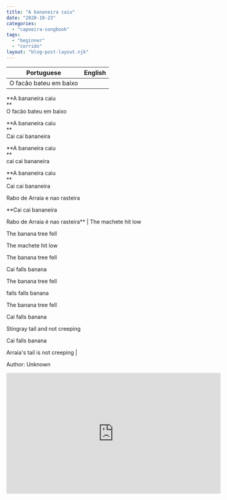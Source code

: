 ```yaml
---
title: "A bananeira caiu"
date: "2020-10-23"
categories: 
  - "capoeira-songbook"
tags: 
  - "beginner"
  - "corrido"
layout: "blog-post-layout.njk"
---
```


| Portuguese | English |
| --- | --- |
| O facão bateu em baixo  
  
**A bananeira caiu  
**  
O facão bateu em baixo  
  
**A bananeira caiu  
**  
Cai cai bananeira  
  
**A bananeira caiu  
**  
cai cai bananeira  
  
**A bananeira caiu  
**  
Cai cai bananeira  
  
Rabo de Arraia e nao rasteira  
  
**Cai cai bananeira  
  
Rabo de Arraia é nao rasteira** | The machete hit low  
  
The banana tree fell  
  
The machete hit low  
  
The banana tree fell  
  
Cai falls banana  
  
The banana tree fell  
  
falls falls banana  
  
The banana tree fell  
  
Cai falls banana  
  
Stingray tail and not creeping  
  
Cai falls banana  
  
Arraia's tail is not creeping |

<figcaption>

Author: Unknown

</figcaption>

<iframe width="560" height="315" src="https://www.youtube.com/embed/Lb9Cb1Ta5RE" title="YouTube video player" frameborder="0" allow="accelerometer; autoplay; clipboard-write; encrypted-media; gyroscope; picture-in-picture" allowfullscreen></iframe>

